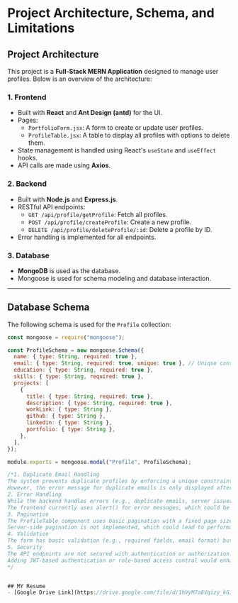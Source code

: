 # Project Architecture, Schema, and Limitations

## Project Architecture

This project is a **Full-Stack MERN Application** designed to manage user profiles. Below is an overview of the architecture:

### 1. **Frontend**
   - Built with **React** and **Ant Design (antd)** for the UI.
   - Pages:
     - `PortfolioForm.jsx`: A form to create or update user profiles.
     - `ProfileTable.jsx`: A table to display all profiles with options to delete them.
   - State management is handled using React's `useState` and `useEffect` hooks.
   - API calls are made using **Axios**.

### 2. **Backend**
   - Built with **Node.js** and **Express.js**.
   - RESTful API endpoints:
     - `GET /api/profile/getProfile`: Fetch all profiles.
     - `POST /api/profile/createProfile`: Create a new profile.
     - `DELETE /api/profile/deleteProfile/:id`: Delete a profile by ID.
   - Error handling is implemented for all endpoints.

### 3. **Database**
   - **MongoDB** is used as the database.
   - Mongoose is used for schema modeling and database interaction.

---

## Database Schema

The following schema is used for the `Profile` collection:

```javascript
const mongoose = require("mongoose");

const ProfileSchema = new mongoose.Schema({
  name: { type: String, required: true },
  email: { type: String, required: true, unique: true }, // Unique constraint
  education: { type: String, required: true },
  skills: { type: String, required: true },
  projects: [
    {
      title: { type: String, required: true },
      description: { type: String, required: true },
      workLink: { type: String },
      github: { type: String },
      linkedin: { type: String },
      portfolio: { type: String },
    },
  ],
});

module.exports = mongoose.model("Profile", ProfileSchema);

/*1. Duplicate Email Handling
The system prevents duplicate profiles by enforcing a unique constraint on the email field.
However, the error message for duplicate emails is only displayed after the form is submitted. A real-time email validation feature could improve the user experience.
2. Error Handling
While the backend handles errors (e.g., duplicate emails, server issues), the error messages could be more detailed and user-friendly.
The frontend currently uses alert() for error messages, which could be replaced with a more polished notification system.
3. Pagination
The ProfileTable component uses basic pagination with a fixed page size of 5.
Server-side pagination is not implemented, which could lead to performance issues with a large dataset.
4. Validation
The form has basic validation (e.g., required fields, email format) but does not validate the format of links (e.g., GitHub, LinkedIn).
5. Security
The API endpoints are not secured with authentication or authorization. Any user can create, view, or delete profiles.
Adding JWT-based authentication or role-based access control would enhance security.
*/


## MY Resume
- [Google Drive Link](https://drive.google.com/file/d/1hVyM7a8Vqizy_kGIKc-jXoyNkz_YenAa/view?usp=sharing)